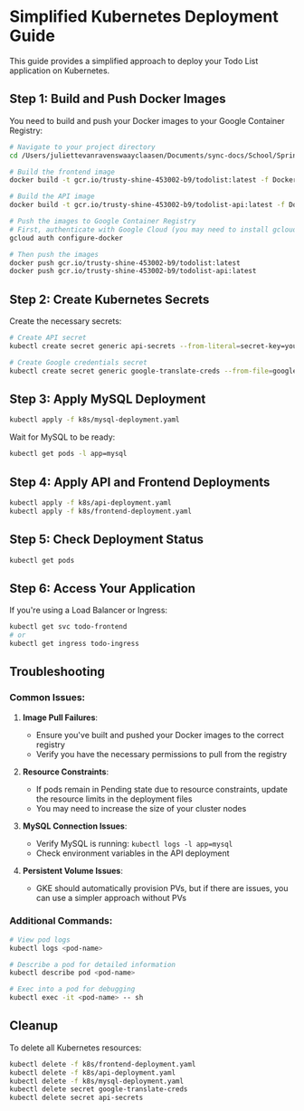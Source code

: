 # Simplified Kubernetes Deployment Guide

This guide provides a simplified approach to deploy your Todo List application on Kubernetes.

## Step 1: Build and Push Docker Images

You need to build and push your Docker images to your Google Container Registry:

```bash
# Navigate to your project directory
cd /Users/juliettevanravenswaayclaasen/Documents/sync-docs/School/Spring\ 2025/cloud\ computing/final-project\ copy/todolist/

# Build the frontend image
docker build -t gcr.io/trusty-shine-453002-b9/todolist:latest -f Dockerfile .

# Build the API image
docker build -t gcr.io/trusty-shine-453002-b9/todolist-api:latest -f Dockerfile.api .

# Push the images to Google Container Registry
# First, authenticate with Google Cloud (you may need to install gcloud CLI)
gcloud auth configure-docker

# Then push the images
docker push gcr.io/trusty-shine-453002-b9/todolist:latest
docker push gcr.io/trusty-shine-453002-b9/todolist-api:latest
```

## Step 2: Create Kubernetes Secrets

Create the necessary secrets:

```bash
# Create API secret
kubectl create secret generic api-secrets --from-literal=secret-key=your_secure_secret_key

# Create Google credentials secret
kubectl create secret generic google-translate-creds --from-file=google-credentials.json=./k8s/trusty-shine-453002-b9-b9ba8ba27281.json
```

## Step 3: Apply MySQL Deployment

```bash
kubectl apply -f k8s/mysql-deployment.yaml
```

Wait for MySQL to be ready:

```bash
kubectl get pods -l app=mysql
```

## Step 4: Apply API and Frontend Deployments

```bash
kubectl apply -f k8s/api-deployment.yaml
kubectl apply -f k8s/frontend-deployment.yaml
```

## Step 5: Check Deployment Status

```bash
kubectl get pods
```

## Step 6: Access Your Application

If you're using a Load Balancer or Ingress:

```bash
kubectl get svc todo-frontend
# or
kubectl get ingress todo-ingress
```

## Troubleshooting

### Common Issues:

1. **Image Pull Failures**:
   - Ensure you've built and pushed your Docker images to the correct registry
   - Verify you have the necessary permissions to pull from the registry

2. **Resource Constraints**:
   - If pods remain in Pending state due to resource constraints, update the resource limits in the deployment files
   - You may need to increase the size of your cluster nodes

3. **MySQL Connection Issues**:
   - Verify MySQL is running: `kubectl logs -l app=mysql`
   - Check environment variables in the API deployment

4. **Persistent Volume Issues**:
   - GKE should automatically provision PVs, but if there are issues, you can use a simpler approach without PVs

### Additional Commands:

```bash
# View pod logs
kubectl logs <pod-name>

# Describe a pod for detailed information
kubectl describe pod <pod-name>

# Exec into a pod for debugging
kubectl exec -it <pod-name> -- sh
```

## Cleanup

To delete all Kubernetes resources:

```bash
kubectl delete -f k8s/frontend-deployment.yaml
kubectl delete -f k8s/api-deployment.yaml
kubectl delete -f k8s/mysql-deployment.yaml
kubectl delete secret google-translate-creds
kubectl delete secret api-secrets
```